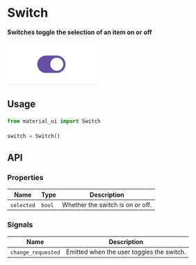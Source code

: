 # Switch

**Switches toggle the selection of an item on or off**

![switch](./switch.gif)

## Usage

```python
from material_ui import Switch

switch = Switch()
```

## API

### Properties

| Name       | Type   | Description                      |
| ---------- | ------ | -------------------------------- |
| `selected` | `bool` | Whether the switch is on or off. |

### Signals

| Name               | Description                               |
| ------------------ | ----------------------------------------- |
| `change_requested` | Emitted when the user toggles the switch. |
